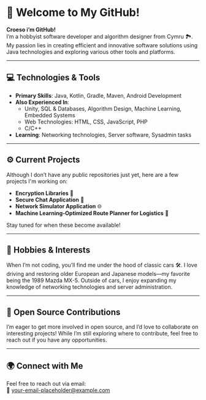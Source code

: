 # 👋 Welcome to My GitHub!

**Croeso i’m GitHub!**  
I’m a hobbyist software developer and algorithm designer from Cymru 🏞️. My passion lies in creating efficient and innovative software solutions using Java technologies and exploring various other tools and platforms.

---

## 💻 Technologies & Tools
- **Primary Skills**: Java, Kotlin, Gradle, Maven, Android Development
- **Also Experienced In**:
  - Unity, SQL & Databases, Algorithm Design, Machine Learning, Embedded Systems
  - Web Technologies: HTML, CSS, JavaScript, PHP
  - C/C++
- **Learning**: Networking technologies, Server software, Sysadmin tasks

---

## ⚙️ Current Projects
Although I don’t have any public repositories just yet, here are a few projects I'm working on:
- **Encryption Libraries** 🔐
- **Secure Chat Application** 💬
- **Network Simulator Application** 🌐
- **Machine Learning-Optimized Route Planner for Logistics** 🚚

Stay tuned for when these become available!

---

## 🚗 Hobbies & Interests
When I’m not coding, you’ll find me under the hood of classic cars 🛠️. I love driving and restoring older European and Japanese models—my favorite being the 1989 Mazda MX-5. Outside of cars, I enjoy expanding my knowledge of networking technologies and server administration.

---

## 🤝 Open Source Contributions
I’m eager to get more involved in open source, and I’d love to collaborate on interesting projects! While I’m still exploring where to contribute, feel free to reach out if you have any opportunities.

---

## 🌍 Connect with Me
Feel free to reach out via email:  
📧 [your-email-placeholder@example.com](mailto:your-email-placeholder@example.com)

